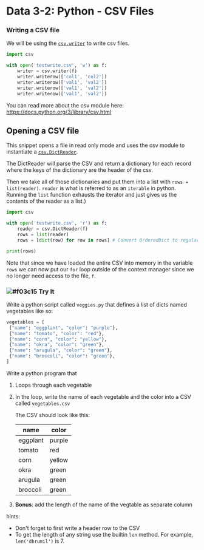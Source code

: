 # Data 3-2: Python - CSV Files

### Writing a CSV file

We will be using the [`csv.writer`](https://docs.python.org/3/library/csv.html#csv.writer) to write csv files.

```python
import csv

with open('testwrite.csv', 'w') as f:
    writer = csv.writer(f)
    writer.writerow(['col1', 'col2'])
    writer.writerow(['val1', 'val2'])
    writer.writerow(['val1', 'val2'])
    writer.writerow(['val1', 'val2'])
```

You can read more about the csv module here: https://docs.python.org/3/library/csv.html


## Opening a CSV file

This snippet opens a file in read only mode and uses the csv module to instantiate a [`csv.DictReader`](https://docs.python.org/3/library/csv.html#csv.DictReader). 

The DictReader will parse the CSV and return a dictionary for each record where the keys of the dictionary are the header of the csv. 

Then we take all of those dictionaries and put them into a list with `rows = list(reader)`. `reader` is what is referred to as an `iterable` in python. Running the `list` function exhausts the iterator and just gives us the contents of the reader as a list.)


```python
import csv

with open('testwrite.csv', 'r') as f:
    reader = csv.DictReader(f)
    rows = list(reader)
    rows = [dict(row) for row in rows] # Convert OrderedDict to regular dict

print(rows)
```

Note that since we have loaded the entire CSV into memory in the variable `rows` we can now put our `for` loop outside of the context manager since we no longer need access to the file, `f`.


### ![#f03c15](https://placehold.it/15/f03c15/000000?text=+) Try It

Write a python script called `veggies.py` that defines a list of dicts named vegetables like so:

```python
vegetables = [
 {"name": "eggplant", "color": "purple"},
 {"name": "tomato", "color": "red"},
 {"name": "corn", "color": "yellow"},
 {"name": "okra", "color": "green"},
 {"name": "arugula", "color": "green"},
 {"name": "broccoli", "color": "green"},
]
```

Write a python program that

1. Loops through each vegetable
2. In the loop, write the name of each vegetable and the color into a CSV called `vegetables.csv`

	The CSV should look like this:
	
	name | color
	-----|-------
	eggplant | purple
	tomato | red
	corn | yellow
	okra | green
	arugula | green
	broccoli | green
	
3. **Bonus**: add the length of the name of the vegtable as separate column

hints:

* Don't forget to first write a header row to the CSV
* To get the length of any string use the builtin `len` method. For example, `len('dhrumil')` is 7.
